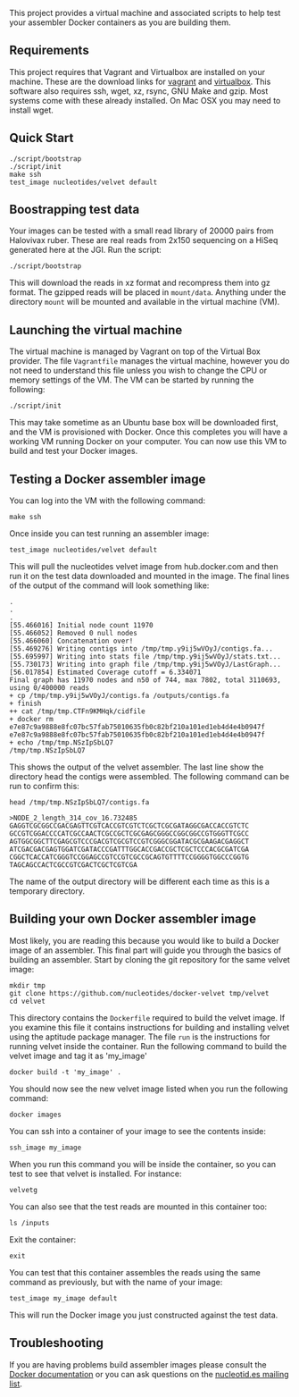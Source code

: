 This project provides a virtual machine and associated scripts to help test
your assembler Docker containers as you are building them.

## Requirements

This project requires that Vagrant and Virtualbox are installed on your
machine. These are the download links for [vagrant][1] and [virtualbox][2].
This software also requires ssh, wget, xz, rsync, GNU Make and gzip. Most
systems come with these already installed. On Mac OSX you may need to install
wget.

[1]: https://www.vagrantup.com/downloads.html
[2]: https://www.virtualbox.org/wiki/Downloads

## Quick Start

    ./script/bootstrap
    ./script/init
    make ssh
    test_image nucleotides/velvet default

## Boostrapping test data

Your images can be tested with a small read library of 20000 pairs from
Halovivax ruber. These are real reads from 2x150 sequencing on a HiSeq
generated here at the JGI. Run the script:

    ./script/bootstrap

This will download the reads in xz format and recompress them into gz format.
The gzipped reads will be placed in `mount/data`. Anything under the directory
`mount` will be mounted and available in the virtual machine (VM).

## Launching the virtual machine

The virtual machine is managed by Vagrant on top of the Virtual Box provider.
The file `Vagrantfile` manages the virtual machine, however you do not need to
understand this file unless you wish to change the CPU or memory settings of
the VM. The VM can be started by running the following:

    ./script/init

This may take sometime as an Ubuntu base box will be downloaded first, and the
VM is provisioned with Docker. Once this completes you will have a working VM
running Docker on your computer. You can now use this VM to build and test your
Docker images.

## Testing a Docker assembler image

You can log into the VM with the following command:

    make ssh

Once inside you can test running an assembler image:

    test_image nucleotides/velvet default

This will pull the nucleotides velvet image from hub.docker.com and then run it
on the test data downloaded and mounted in the image. The final lines of the
output of the command will look something like:

    .
    .
    .
    [55.466016] Initial node count 11970
    [55.466052] Removed 0 null nodes
    [55.466060] Concatenation over!
    [55.469276] Writing contigs into /tmp/tmp.y9ij5wVOyJ/contigs.fa...
    [55.695997] Writing into stats file /tmp/tmp.y9ij5wVOyJ/stats.txt...
    [55.730173] Writing into graph file /tmp/tmp.y9ij5wVOyJ/LastGraph...
    [56.017854] Estimated Coverage cutoff = 6.334071
    Final graph has 11970 nodes and n50 of 744, max 7802, total 3110693, using 0/400000 reads
    + cp /tmp/tmp.y9ij5wVOyJ/contigs.fa /outputs/contigs.fa
    + finish
    ++ cat /tmp/tmp.CTFn9KMHqk/cidfile
    + docker rm e7e87c9a9888e8fc07bc57fab75010635fb0c82bf210a101ed1eb4d4e4b0947f
    e7e87c9a9888e8fc07bc57fab75010635fb0c82bf210a101ed1eb4d4e4b0947f
    + echo /tmp/tmp.NSzIpSbLQ7
    /tmp/tmp.NSzIpSbLQ7

This shows the output of the velvet assembler. The last line show the directory
head the contigs were assembled. The following command can be run to confirm
this:

    head /tmp/tmp.NSzIpSbLQ7/contigs.fa

    >NODE_2_length_314_cov_16.732485
    GAGGTCGCGGCCGACGAGTTCGTCACCGTCGTCTCGCTCGCGATAGGCGACCACCGTCTC
    GCCGTCGGACCCCATCGCCAACTCGCCGCTCGCGAGCGGGCCGGCGGCCGTGGGTTCGCC
    AGTGGCGGCTTCGAGCGTCCCGACGTCGCGTCCGTCGGGCGGATACGCGAAGACGAGGCT
    ATCGACGACGAGTGGATCGATACCCGATTTGGCACCGACCGCTCGCTCCCACGCGATCGA
    CGGCTCACCATCGGGTCCGGAGCCGTCCGTCGCCGCAGTGTTTTCCGGGGTGGCCCGGTG
    TAGCAGCCACTCGCCGTCGACTCGCTCGTCGA

The name of the output directory will be different each time as this is a
temporary directory.

## Building your own Docker assembler image

Most likely, you are reading this because you would like to build a Docker
image of an assembler. This final part will guide you through the basics of
building an assembler. Start by cloning the git repository for the same velvet
image:

    mkdir tmp
    git clone https://github.com/nucleotides/docker-velvet tmp/velvet
    cd velvet

This directory contains the `Dockerfile` required to build the velvet image. If
you examine this file it contains instructions for building and installing
velvet using the aptitude package manager. The file `run` is the instructions
for running velvet inside the container. Run the following command to build the
velvet image and tag it as 'my_image'

    docker build -t 'my_image' .

You should now see the new velvet image listed when you run the following
command:

    docker images

You can ssh into a container of your image to see the contents inside:

    ssh_image my_image

When you run this command you will be inside the container, so you can test to
see that velvet is installed. For instance:

    velvetg

You can also see that the test reads are mounted in this container too:

    ls /inputs

Exit the container:

    exit

You can test that this container assembles the reads using the same command as
previously, but with the name of your image:

    test_image my_image default

This will run the Docker image you just constructed against the test data.

## Troubleshooting

If you are having problems build assembler images please consult the [Docker
documentation][3] or you can ask questions on the [nucleotid.es mailing
list][4].

[3]: https://docs.docker.com/
[4]: http://nucleotid.es/mailing-list/
